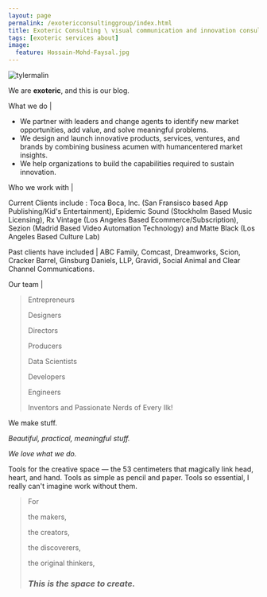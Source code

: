 ```yaml
---
layout: page
permalink: /exotericconsultinggroup/index.html
title: Exoteric Consulting \ visual communication and innovation consultancy
tags: [exoteric services about]
image:
  feature: Hossain-Mohd-Faysal.jpg
---
```


  <img src="{{ site.url }}/images/tyler.jpg" alt="tylermalin">


We are **exoteric**, and this is our blog.  

 What we do | 

+ We partner with leaders and change agents to identify new
market opportunities, add value, and solve meaningful problems.
+ We design and launch innovative products, services, ventures,
and brands by combining business acumen with humancentered
market insights.
+ We help organizations to build the capabilities required to
sustain innovation.

Who we work with | 

Current Clients include : Toca Boca, Inc. (San Fransisco based App Publishing/Kid's Entertainment), Epidemic Sound (Stockholm Based Music Licensing), Rx Vintage (Los Angeles Based Ecommerce/Subscription), Sezion (Madrid Based Video Automation Technology) and Matte Black (Los Angeles Based Culture Lab)

Past clients have included | ABC Family, Comcast, Dreamworks, Scion, Cracker Barrel, Ginsburg Daniels, LLP, Gravidi, Social Animal and Clear Channel Communications.

Our team |

>Entrepreneurs
>
>Designers
>
>Directors
>
>Producers
>
>Data Scientists
>
>Developers
>
>Engineers
>
>Inventors
and Passionate Nerds of Every Ilk!

We
make
stuff.


*Beautiful, practical, meaningful stuff.*



*We love what we do.*




Tools for the creative space — the 53 centimeters that magically link head, heart, and hand. Tools as simple as pencil and paper. Tools so essential, I  really can't imagine work without them.


> For
>
> the makers,
> 
> the creators,
> 
> the discoverers,
> 
> the original thinkers,
> 
> ### *This is the space to create.* ###